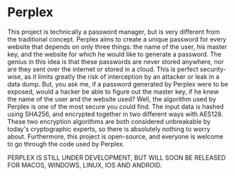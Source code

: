 # Perplex
This project is technically a password manager, but is very different from the traditional concept. Perplex aims to create a unique password for every website that depends on only three things: the name of the user, his master key, and the website for which he would like to generate a password. The genius in this idea is that these passwords are never stored anywhere, nor are they sent over the internet or stored in a cloud. This is perfect security-wise, as it limits greatly the risk of interception by an attacker or leak in a data dump. But, you ask me, if a password generated by Perplex were to be exposed, would a hacker be able to figure out the master key, if he knew the name of the user and the website used? Well, the algorithm used by Perplex is one of the most secure you could find. The input data is hashed using SHA256, and encrypted together in two different ways with AES128. These two encryption algorithms are both considered unbreakable by today's cryptographic experts, so there is absolutely nothing to worry about. Furthermore, this project is open-source, and everyone is welcome to go through the code used by Perplex.

PERPLEX IS STILL UNDER DEVELOPMENT, BUT WILL SOON BE RELEASED FOR MACOS, WINDOWS, LINUX, IOS AND ANDROID. 
